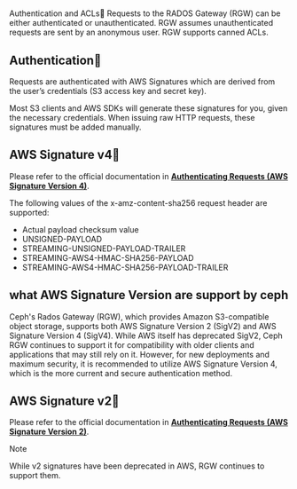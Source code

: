 # **[](https://docs.ceph.com/en/latest/radosgw/s3/authentication/)**

Authentication and ACLs
Requests to the RADOS Gateway (RGW) can be either authenticated or unauthenticated. RGW assumes unauthenticated requests are sent by an anonymous user. RGW supports canned ACLs.

## Authentication

Requests are authenticated with AWS Signatures which are derived from the user’s credentials (S3 access key and secret key).

Most S3 clients and AWS SDKs will generate these signatures for you, given the necessary credentials. When issuing raw HTTP requests, these signatures must be added manually.

## AWS Signature v4

Please refer to the official documentation in **[Authenticating Requests (AWS Signature Version 4)](https://docs.aws.amazon.com/AmazonS3/latest/API/sig-v4-authenticating-requests.html)**.

The following values of the x-amz-content-sha256 request header are supported:

- Actual payload checksum value
- UNSIGNED-PAYLOAD
- STREAMING-UNSIGNED-PAYLOAD-TRAILER
- STREAMING-AWS4-HMAC-SHA256-PAYLOAD
- STREAMING-AWS4-HMAC-SHA256-PAYLOAD-TRAILER

## what AWS Signature Version are support by ceph

Ceph's Rados Gateway (RGW), which provides Amazon S3-compatible object storage, supports both AWS Signature Version 2 (SigV2) and AWS Signature Version 4 (SigV4).
While AWS itself has deprecated SigV2, Ceph RGW continues to support it for compatibility with older clients and applications that may still rely on it. However, for new deployments and maximum security, it is recommended to utilize AWS Signature Version 4, which is the more current and secure authentication method.

## AWS Signature v2

Please refer to the official documentation in **[Authenticating Requests (AWS Signature Version 2)](https://docs.aws.amazon.com/AmazonS3/latest/userguide/auth-request-sig-v2.html)**.

Note

While v2 signatures have been deprecated in AWS, RGW continues to support them.
